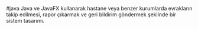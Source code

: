 #java
Java ve JavaFX kullanarak  hastane veya benzer kurumlarda evrakların takip edilmesi, rapor çıkarmak ve geri bildirim göndermek şeklinde bir sistem tasarımı.
